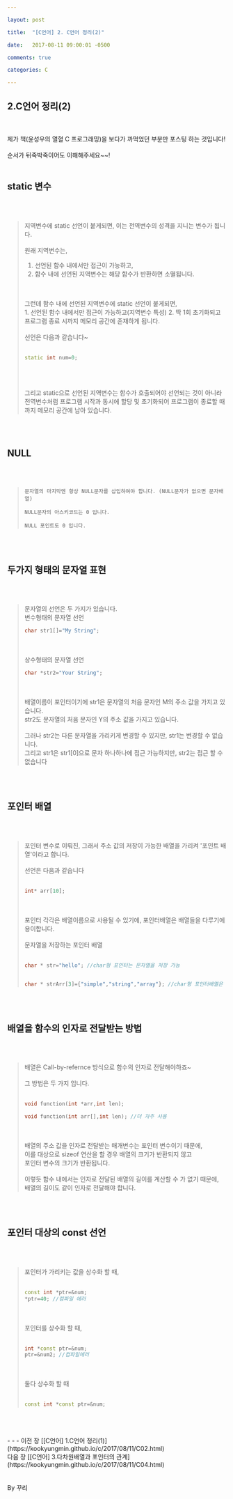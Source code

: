 ```yaml
---

layout: post

title:  "[C언어] 2. C언어 정리(2)"

date:   2017-08-11 09:00:01 -0500

comments: true

categories: C

---
```


## 2.C언어 정리(2)

<br>
<br>
제가 책(윤성우의 열혈 C 프로그래밍)을 보다가 까먹었던 부분만 포스팅 하는 것입니다!
<br>
<br>
순서가 뒤죽박죽이어도 이해해주세요~~!
<br>
<br>

## static 변수

<br>
<br>


>지역변수에 static 선언이 붙게되면, 이는 전역변수의 성격을 지니는 변수가 됩니다.
><br>
><br>
>원래 지역변수는,
><br>
>1. 선언된 함수 내에서만 접근이 가능하고,
>2. 함수 내에 선언된 지역변수는 해당 함수가 반환하면 소멸됩니다.
>
><br>
><br>
>그런데 함수 내에 선언된 지역변수에 static 선언이 붙게되면,
><br>
>1. 선언된 함수 내에서만 접근이 가능하고(지역변수 특성)
>2. 딱 1회 초기화되고 프로그램 종료 시까지 메모리 공간에 존재하게 됩니다.
>
><br>
><br>
>선언은 다음과 같습니다~
><br>
><br>
>
>``` C++
>static int num=0;
>```
>
><br>
><br>
>
>그리고 static으로 선언된 지역변수는 함수가 호출되어야 선언되는 것이 아니라
><br>
>전역변수처럼 프로그램 시작과 동시에 할당 및 초기화되어 프로그램이 종료할 때까지 메모리 공간에 남아 있습니다.

<br>
<br>

## NULL 

<br>
<br>

>```
>문자열의 마지막엔 항상 NULL문자를 삽입하여야 합니다. (NULL문자가 없으면 문자배열)
>
>NULL문자의 아스키코드는 0 입니다.
>
>NULL 포인트도 0 입니다.
>```

<br>
<br>

## 두가지 형태의 문자열 표현
<br>
<br>

>문자열의 선언은 두 가지가 있습니다.
><br>
>변수형태의 문자열 선언
><br>
>
>``` C++
>char str1[]="My String";
>```
>
><br>
><br>
>상수형태의 문자열 선언
><br>
>
>``` C++
>char *str2="Your String";
>```
>
><br>
><br>
>배열이름이 포인터이기에 str1은 문자열의 처음 문자인 M의 주소 값을 가지고 있습니다.
><br>
>str2도 문자열의 처음 문자인 Y의 주소 값을 가지고 있습니다.
><br>
><br>
>그러나 str2는 다른 문자열을 가리키게 변경할 수 있지만, str1는 변경할 수 없습니다.
><br>
>그리고 str1은 str1[0]으로 문자 하나하나에 접근 가능하지만, str2는 접근 할 수 없습니다

<br>
<br>

## 포인터 배열
<br>
<br>

>포인터 변수로 이뤄진, 그래서 주소 값의 저장이 가능한 배열을 가리켜 '포인트 배열'이라고 합니다.
><br>
><br>
>선언은 다음과 같습니다
><br>
><br>
>
>```C++
>int* arr[10];
>```
>
><br>
><br>
>포인터 각각은 배열이름으로 사용될 수 있기에, 포인터배열은 배열들을 다루기에 용이합니다.
><br>
><br>
>문자열을 저장하는 포인터 배열
><br>
><br>
>
>```C++
>char * str="hello"; //char형 포인터는 문자열을 저장 가능
>
>
>char * strArr[3]={"simple","string","array"}; //char형 포인터배열은 문자열들을 저장
>```

<br>
<br>

## 배열을 함수의 인자로 전달받는 방법
<br>
<br>

>배열은 Call-by-refernce 방식으로 함수의 인자로 전달해야하죠~
><br>
><br>
>그 방법은 두 가지 입니다.
><br>
><br>
>
>```C++
>void function(int *arr,int len);
>
>void function(int arr[],int len); //더 자주 사용
>```
>
><br>
><br>
>배열의 주소 값을 인자로 전달받는 매개변수는 포인터 변수이기 때문에,
><br>
>이를 대상으로 sizeof 연산을 할 경우 배열의 크기가 반환되지 않고 
><br>
>포인터 변수의 크기가 반환됩니다.
><br>
><br>
>이렇듯 함수 내에서는 인자로 전달된 배열의 길이를 계산할 수 가 없기 때문에, 
><br>
>배열의 길이도 같이 인자로 전달해야 합니다.


<br>
<br>

## 포인터 대상의 const 선언
<br>
<br>

>포인터가 가리키는 값을 상수화 할 때,
><br>
><br>
>
>```C++
>const int *ptr=&num;
>*ptr=40; //컴파일 에러
>```
>
><br>
><br>
>포인터를 상수화 할 때,
><br>
><br>
>
>```c++
>int *const ptr=&num;
>ptr=&num2; //컴파일에러
>```
>
><br>
><br>
>둘다 상수화 할 때
><br>
><br>
>
>```C++
>const int *const ptr=&num;
>```


<br>
<br>
<br>
- - -
이전 장 [[C언어] 1.C언어 정리(1)](https://kookyungmin.github.io/c/2017/08/11/C02.html)
<br>
다음 장 [[C언어] 3.다차원배열과 포인터의 관계](https://kookyungmin.github.io/c/2017/08/11/C04.html)
<br>
<br>
<br>
By 꾸리
